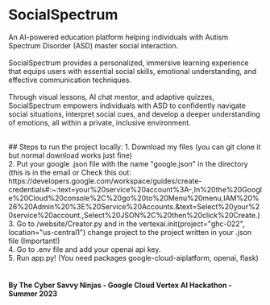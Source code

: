 # SocialSpectrum
An AI-powered education platform helping individuals with Autism Spectrum Disorder (ASD) master social interaction.<br><br>
SocialSpectrum provides a personalized, immersive learning experience that equips users with essential social skills, emotional understanding, and effective communication techniques.<br><br>
Through visual lessons, AI chat mentor, and adaptive quizzes, SocialSpectrum empowers individuals with ASD to confidently navigate social situations, interpret social cues, and develop a deeper understanding of emotions, all within a private, inclusive environment.

<br>
## Steps to run the project locally:
1. Download my files (you can git clone it but normal download works just fine)<br>
2. Put your google .json file with the name "google.json" in the directory<br>(this is in the email or Check this out:
https://developers.google.com/workspace/guides/create-credentials#:~:text=your%20service%20account%3A-,In%20the%20Google%20Cloud%20console%2C%20go%20to%20Menu%20menu,IAM%20%26%20Admin%20%3E%20Service%20Accounts.&text=Select%20your%20service%20account.,Select%20JSON%2C%20then%20click%20Create.)<br>
3. Go to /website/Creator.py and in the vertexai.init(project="ghc-022", location="us-central1") change project to the project written in your .json file (Important!)<br>
4. Go to .env file and add your openai api key.<br>
5. Run app.py! (You need packages google-cloud-aiplatform, openai, flask)<br><br>

#### By The Cyber Savvy Ninjas - Google Cloud Vertex AI Hackathon - Summer 2023

